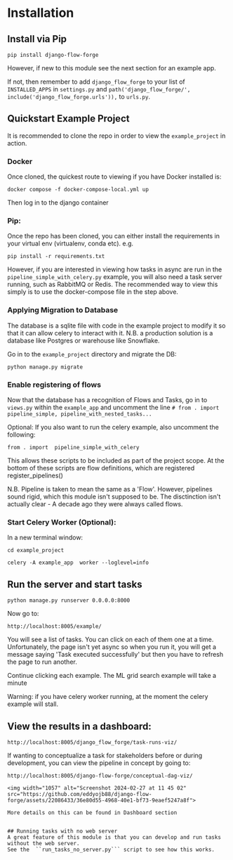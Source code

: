 # Installation

##    Install via Pip

```pip install django-flow-forge```

However, if new to this module see the next section for an example app.


If not, then remember to add
```django_flow_forge``` to your list of ```INSTALLED_APPS``` in ```settings.py``` and
```path('django_flow_forge/', include('django_flow_forge.urls')),``` to ```urls.py```.

## Quickstart Example Project
It is recommended to clone the repo in order to view the ```example_project``` in action.

### Docker

Once cloned, the quickest route to viewing if you have Docker installed is:

```docker compose -f docker-compose-local.yml up```

Then log in to the django container

### Pip:

Once the repo has been cloned, you can either install the requirements in your virtual env (virtualenv, conda etc). e.g.

```pip install -r requirements.txt```

However, if you are interested in viewing how tasks in async are run in the ```pipeline_simple_with_celery.py``` example, you will also need a task server running, such as RabbitMQ or Redis. The recommended way to view this simply is to use the docker-compose file in the step above.

### Applying Migration to Database

The database is a sqlite file with code in the example project to modify it so that it can allow celery to interact with it.
N.B. a production solution is a database like Postgres or warehouse like Snowflake.

Go in to the ```example_project``` directory and migrate the DB:

```python manage.py migrate```

### Enable registering of flows
Now that the database has a recognition of Flows and Tasks, go in to ```views.py``` within the ```example_app``` and uncomment the 
line ```# from . import pipeline_simple, pipeline_with_nested_tasks...```

Optional: If you also want to run the celery example, also uncomment the following:

```from . import  pipeline_simple_with_celery```

This allows these scripts to be included as part of the project scope. At the bottom of these scripts are flow definitions, which are registered register_pipelines()

N.B. Pipeline is taken to mean the same as a 'Flow'.  However, pipelines sound rigid, which this module isn't supposed to be. The disctinction isn't actually clear - A decade ago they were always called flows.

### Start Celery Worker (Optional):

In a new terminal window:

```cd example_project```

```celery -A example_app  worker --loglevel=info```

## Run the server and start tasks

```python manage.py runserver 0.0.0.0:8000```

Now go to:

```http://localhost:8005/example/```

You will see a list of tasks. You can click on each of them one at a time. Unfortunately, the page isn't yet async so when you run it, you will get a message saying 'Task executed successfully' but then you have to refresh the page to run another.

Continue clicking each example. The ML grid search example will take a minute

Warning: if you have celery worker running, at the moment the celery example will stall.

## View the results in a dashboard:

```http://localhost:8005/django_flow_forge/task-runs-viz/```

If wanting to conceptualize a task for stakeholders before or during development, you can view the pipeline in concept by going to:

```
http://localhost:8005/django-flow-forge/conceptual-dag-viz/

<img width="1057" alt="Screenshot 2024-02-27 at 11 45 02" src="https://github.com/eddyojb88/django-flow-forge/assets/22086433/36e80d55-4968-40e1-bf73-9eaef5247a8f">

More details on this can be found in Dashboard section


## Running tasks with no web server
A great feature of this module is that you can develop and run tasks without the web server.
See the  ``run_tasks_no_server.py``` script to see how this works.